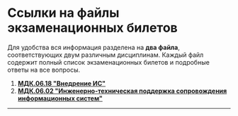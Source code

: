 # Ссылки на файлы экзаменационных билетов

Для удобства вся информация разделена на **два файла**, соответствующих двум различным дисциплинам. Каждый файл содержит полный список экзаменационных билетов и подробные ответы на все вопросы.

1. **[MДК.06.18 "Внедрение ИС"](https://github.com/totem09/V/blob/main/MDK-06-18)**
2. **[MДК.06.02 "Инженерно-техническая поддержка сопровождения информационных систем"](https://github.com/totem09/V/blob/main/MDK-06-02)**

---
